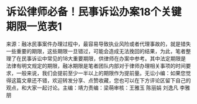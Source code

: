 # 诉讼律师必备！民事诉讼办案18个关键期限一览表1

来源：融冰民事案件办理过程中，最容易导致执业风险或者代理事故的，就是错失一些重要的期限，这些期限一旦错过，可能会造成无法挽回的结果，为此，笔者整理了在民事诉讼中常见的18大重要期限，供律师在办案中参考。其中法定期限是法律有明文规定的期限，融冰期限是笔者团队内部对于律师办理相关事项的时间要求，一般来说，我们会提前至少一半以上的期限作为提前量。无讼小编：如果您觉得这篇文章还不错，欢迎转发分享、点赞收藏，您也可以在下方评论区留下自己的观点，和大家一起讨论。主编：靖力责编：梁萌审核：王雅玉 陈丽娟 刘逸凡 李雅朋

